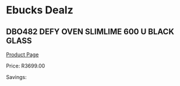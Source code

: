 
# Ebucks Dealz
## DBO482 DEFY OVEN SLIMLIME 600 U BLACK GLASS
[Product Page](https://www.ebucks.com/web/shop/productSelected.do?prodId=1232916213&catId=704989856)

Price: R3699.00

Savings: 


	